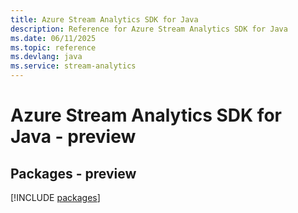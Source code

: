 ```yaml
---
title: Azure Stream Analytics SDK for Java
description: Reference for Azure Stream Analytics SDK for Java
ms.date: 06/11/2025
ms.topic: reference
ms.devlang: java
ms.service: stream-analytics
---
```

# Azure Stream Analytics SDK for Java - preview
## Packages - preview
[!INCLUDE [packages](stream-analytics-index.md)]